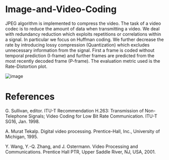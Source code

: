 # Image-and-Video-Coding

JPEG algorithm is implemented to compress the video. The task of a video codec is to reduce the amount of data when transmitting a video. We deal with redundancy reduction which exploits repetitions or correlations within a signal. In particular we focus on Huffman coding. We further decrease the rate by introducing lossy compression (Quantization) which excludes unnecessary information from the signal. First a frame is coded without temporal prediction (I-frame) and further frames are predicted from the most recently decoded frame (P-frame). The evaluation metric used is the Rate-Distortion plot.

![image](https://user-images.githubusercontent.com/80693116/177886716-a57c68d2-fb92-4a54-beec-3e96e36a39e2.png)

# References

G. Sullivan, editor. ITU-T Recommendation H.263: Transmission of Non- Telephone
Signals; Video Coding for Low Bit Rate Communication. ITU-T SG16, Jan. 1998.

A. Murat Tekalp. Digital video processing. Prentice-Hall, Inc., University of Michigan,
1995.

Y. Wang, Y.-Q. Zhang, and J. Ostermann. Video Processing and Communications.
Prentice Hall PTR, Upper Saddle River, NJ, USA, 2001.

